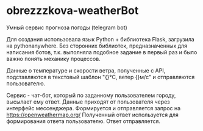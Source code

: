 # obrezzzkova-weatherBot
Умный сервис прогноза погоды (telegram bot)

Для создания использовала язык Python + библиотека Flask, загрузила на pythonanywhere. Без сторонних библиотек, предназначенных для написания ботов, т.к. выполняла подобное задание в первый раз и было важно понять механику процессов.

Данные о температуре и скорости ветра, полученные с API, подставляются в  текстовый шаблон "{}°C, ветер {}м/с" и отправляются пользователю.

Сервис - чат-бот, который по заданному пользователем городу, высылает ему ответ.
Данные приходят от пользователя через интерфейс мессенджера.
Формируется и отправляется запрос на https://openweathermap.org/
Полученный ответ используется для формирования ответа пользователю.
Ответ отправляется.

